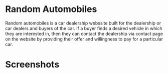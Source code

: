 # Random Automobiles
  Random automobiles is a car dealership webssite built for the dealership or car dealers 
  and buyers of the car. If a buyer finds a desired vehicle in which they are interested 
  in, then they can contact the dealership via contact page on the website by providing     their offer and willingness to pay for a particular car.
# Screenshots
  
